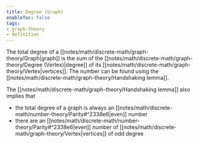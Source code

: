 ```yaml
---
title: Degree (Graph)
enableToc: false
tags:
- graph-theory
- definition
---
```

The total degree of a [[notes/math/discrete-math/graph-theory/Graph|graph]] is the sum of the [[notes/math/discrete-math/graph-theory/Degree (Vertex)|degree]]  of its [[notes/math/discrete-math/graph-theory/Vertex|vertices]]. The number can be found using the [[notes/math/discrete-math/graph-theory/Handshaking lemma]].

The [[notes/math/discrete-math/graph-theory/Handshaking lemma]] also implies that
- the total degree of a graph is always an [[notes/math/discrete-math/number-theory/Parity#^2338e6|even]] number 
- there are an [[notes/math/discrete-math/number-theory/Parity#^2338e6|even]] number of [[notes/math/discrete-math/graph-theory/Vertex|vertices]] of odd degree

